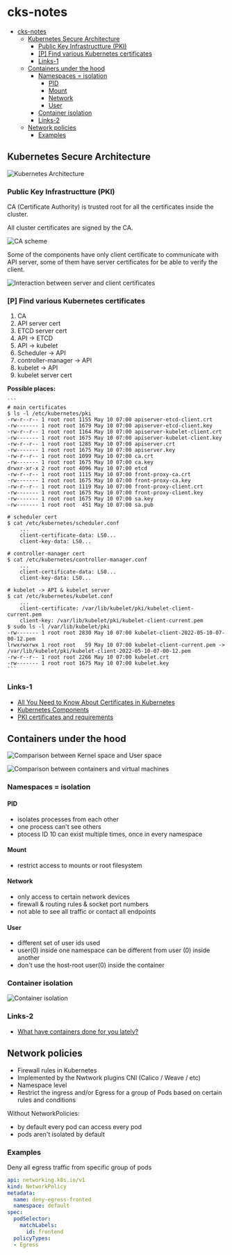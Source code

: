 # cks-notes

- [cks-notes](#cks-notes)
  - [Kubernetes Secure Architecture](#kubernetes-secure-architecture)
    - [Public Key Infrastructture (PKI)](#public-key-infrastructture-pki)
    - [[P] Find various Kubernetes certificates](#p-find-various-kubernetes-certificates)
    - [Links-1](#links-1)
  - [Containers under the hood](#containers-under-the-hood)
    - [Namespaces = isolation](#namespaces--isolation)
      - [PID](#pid)
      - [Mount](#mount)
      - [Network](#network)
      - [User](#user)
    - [Container isolation](#container-isolation)
    - [Links-2](#links-2)
  - [Network policies](#network-policies)
    - [Examples](#examples)

## Kubernetes Secure Architecture

![Kubernetes Architecture](/img/1.png "Kubernetes Architecture")

### Public Key Infrastructture (PKI)

CA (Certificate Authority) is trusted root for all the certificates inside the cluster.

All cluster certificates are signed by the CA.

![CA scheme](/img/2.png "CA scheme")

Some of the components have only client certificate to communicate with API server, some of them have server certificates for be able to verify the client.

![Interaction between server and client certificates](/img/3.png "Interaction between server and client certificates")

### [P] Find various Kubernetes certificates

1. CA
2. API server cert
3. ETCD server cert
4. API -> ETCD
5. API -> kubelet
6. Scheduler -> API
7. controller-manager -> API
8. kubelet -> API
9. kubelet server cert

**Possible places:**

    ```
    # main certificates
    $ ls -l /etc/kubernetes/pki
    -rw-r--r-- 1 root root 1155 May 10 07:00 apiserver-etcd-client.crt
    -rw------- 1 root root 1679 May 10 07:00 apiserver-etcd-client.key
    -rw-r--r-- 1 root root 1164 May 10 07:00 apiserver-kubelet-client.crt
    -rw------- 1 root root 1675 May 10 07:00 apiserver-kubelet-client.key
    -rw-r--r-- 1 root root 1285 May 10 07:00 apiserver.crt
    -rw------- 1 root root 1675 May 10 07:00 apiserver.key
    -rw-r--r-- 1 root root 1099 May 10 07:00 ca.crt
    -rw------- 1 root root 1675 May 10 07:00 ca.key
    drwxr-xr-x 2 root root 4096 May 10 07:00 etcd
    -rw-r--r-- 1 root root 1115 May 10 07:00 front-proxy-ca.crt
    -rw------- 1 root root 1675 May 10 07:00 front-proxy-ca.key
    -rw-r--r-- 1 root root 1119 May 10 07:00 front-proxy-client.crt
    -rw------- 1 root root 1675 May 10 07:00 front-proxy-client.key
    -rw------- 1 root root 1675 May 10 07:00 sa.key
    -rw------- 1 root root  451 May 10 07:00 sa.pub

    # scheduler cert
    $ cat /etc/kubernetes/scheduler.conf
        ...
        client-certificate-data: LS0...
        client-key-data: LS0...

    # controller-manager cert
    $ cat /etc/kubernetes/controller-manager.conf
        ...
        client-certificate-data: LS0...
        client-key-data: LS0...

    # kubelet -> API & kubelet server
    $ cat /etc/kubernetes/kubelet.conf
        ...
        client-certificate: /var/lib/kubelet/pki/kubelet-client-current.pem
        client-key: /var/lib/kubelet/pki/kubelet-client-current.pem
    $ sudo ls -l /var/lib/kubelet/pki
    -rw------- 1 root root 2830 May 10 07:00 kubelet-client-2022-05-10-07-00-12.pem
    lrwxrwxrwx 1 root root   59 May 10 07:00 kubelet-client-current.pem -> /var/lib/kubelet/pki/kubelet-client-2022-05-10-07-00-12.pem
    -rw-r--r-- 1 root root 2266 May 10 07:00 kubelet.crt
    -rw------- 1 root root 1675 May 10 07:00 kubelet.key
    ```

### Links-1

- [All You Need to Know About Certificates in Kubernetes](https://www.youtube.com/watch?v=gXz4cq3PKdg)
- [Kubernetes Components](https://kubernetes.io/docs/concepts/overview/components)
- [PKI certificates and requirements](https://kubernetes.io/docs/setup/best-practices/certificates)

## Containers under the hood

![Comparison between Kernel space and User space](/img/4.png "Comparison between Kernel space and User space")

![Comparison between containers and virtual machines](/img/5.png "Comparison between containers and virtual machines")

### Namespaces = isolation

#### PID

- isolates processes from each other
- one process can't see others
- ptocess ID 10 can exist multiple times, once in every namespace

#### Mount

- restrict access to mounts or root filesystem

#### Network

- only access to certain network devices
- firewall & routing rules & socket port numbers
- not able to see all traffic or contact all endpoints

#### User

- different set of user ids used
- user(0) inside one namespace can be different from user (0) inside another
- don't use the host-root user(0) inside the container

### Container isolation

![Container isolation](/img/6.png "Container isolation")

### Links-2

- [What have containers done for you lately?](https://www.youtube.com/watch?v=MHv6cWjvQjM)

## Network policies

- Firewall rules in Kubernetes
- Implemented by the Nwtwork plugins CNI (Calico / Weave / etc)
- Namespace level
- Restrict the ingress and/or Egress for a group of Pods based on certain rules and conditions

Without NetworkPolicies:

- by default every pod can access every pod
- pods aren't isolated by default

### Examples

Deny all egress traffic from specific group of pods

<!-- MARKDOWN-AUTO-DOCS:START (CODE:src=./manifests/networkpolicy-deny-egress.yaml) -->
<!-- The below code snippet is automatically added from ./manifests/networkpolicy-deny-egress.yaml -->
```yaml
api: networking.k8s.io/v1
kind: NetworkPolicy
metadata:
  name: deny-egress-fronted
  namespace: default
spec:
  podSelector:
    matchLabels:
      id: frontend
  policyTypes:
  - Egress
```
<!-- MARKDOWN-AUTO-DOCS:END -->

